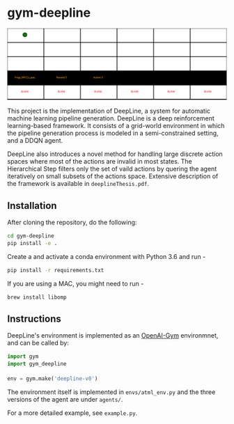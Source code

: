 # gym-deepline
![](render.gif)

This project is the implementation of DeepLine, a system for automatic machine learning pipeline generation. 
DeepLine is a deep reinforcement learning-based framework. It consists of a grid-world environment in which the pipeline generation process is modeled in a semi-constrained setting, and a DDQN agent.

DeepLine also introduces a novel method for handling large discrete action spaces where most of the actions are invalid in most states. The Hierarchical Step filters only the set of vaild actions by quering the agent iteratively on small subsets of the actions space. 
Extensive description of the framework is available in `deeplineThesis.pdf`.

## Installation
After cloning the repository, do the following:
```bash
cd gym-deepline
pip install -e .
```
Create a and activate a conda environment with Python 3.6 and run -
```bash
pip install -r requirements.txt
```
If you are using a MAC, you might need to run - 
```bash
brew install libomp
```

## Instructions
DeepLine's environment is implemented as an [OpenAI-Gym](https://gym.openai.com/) environmnet, and can be called by:
```python
import gym
import gym_deepline

env = gym.make('deepline-v0')
```

The environment itself is implemented in `envs/atml_env.py` and the three versions of the agent are under `agents/`.

For a more detailed example, see `example.py`.
